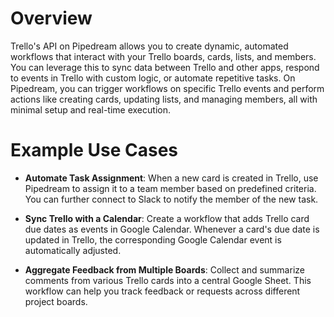 # Overview

Trello's API on Pipedream allows you to create dynamic, automated workflows that interact with your Trello boards, cards, lists, and members. You can leverage this to sync data between Trello and other apps, respond to events in Trello with custom logic, or automate repetitive tasks. On Pipedream, you can trigger workflows on specific Trello events and perform actions like creating cards, updating lists, and managing members, all with minimal setup and real-time execution.

# Example Use Cases

- **Automate Task Assignment**: When a new card is created in Trello, use Pipedream to assign it to a team member based on predefined criteria. You can further connect to Slack to notify the member of the new task.

- **Sync Trello with a Calendar**: Create a workflow that adds Trello card due dates as events in Google Calendar. Whenever a card's due date is updated in Trello, the corresponding Google Calendar event is automatically adjusted.

- **Aggregate Feedback from Multiple Boards**: Collect and summarize comments from various Trello cards into a central Google Sheet. This workflow can help you track feedback or requests across different project boards.
